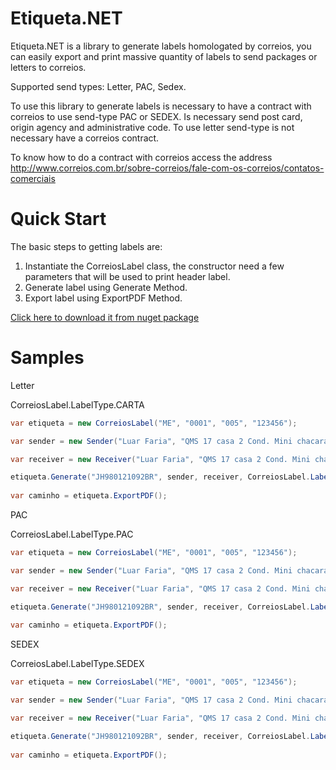 # Etiqueta.NET
Etiqueta.NET is a library to generate labels homologated by correios, you can easily export and print massive quantity of labels to send packages or letters to correios.

Supported send types: Letter, PAC, Sedex.

To use this library to generate labels is necessary to have a contract with correios to use send-type PAC or SEDEX. Is necessary send post card, origin agency and administrative code. To use letter send-type is not necessary have a correios contract.

To know how to do a contract with correios access the address http://www.correios.com.br/sobre-correios/fale-com-os-correios/contatos-comerciais

# Quick Start
The basic steps to getting labels are:

1. Instantiate the CorreiosLabel class, the constructor need a few parameters that will be used to print header label.
2. Generate label using Generate Method.
3. Export label using ExportPDF Method.

<a href="http://www.nuget.org/packages/Etiqueta.NET/" target="_blank">Click here to download it from nuget package</a>

# Samples

Letter

CorreiosLabel.LabelType.CARTA

```C#
var etiqueta = new CorreiosLabel("ME", "0001", "005", "123456");

var sender = new Sender("Luar Faria", "QMS 17 casa 2 Cond. Mini chacaras", "sobradinho", "Setor de mansões", "73062708", "Brasilia", "DF");

var receiver = new Receiver("Luar Faria", "QMS 17 casa 2 Cond. Mini chacaras", "sobradinho", "Setor de mansões", "73062708", "Brasilia", "DF");

etiqueta.Generate("JH980121092BR", sender, receiver, CorreiosLabel.LabelType.CARTA, @"C:\Users\luar.faria\Documents\logo.png");
            
var caminho = etiqueta.ExportPDF();
```
PAC

CorreiosLabel.LabelType.PAC

```C#
var etiqueta = new CorreiosLabel("ME", "0001", "005", "123456");

var sender = new Sender("Luar Faria", "QMS 17 casa 2 Cond. Mini chacaras", "sobradinho", "Setor de mansões", "73062708", "Brasilia", "DF");

var receiver = new Receiver("Luar Faria", "QMS 17 casa 2 Cond. Mini chacaras", "sobradinho", "Setor de mansões", "73062708", "Brasilia", "DF");

etiqueta.Generate("JH980121092BR", sender, receiver, CorreiosLabel.LabelType.PAC, @"C:\Users\luar.faria\Documents\logo.png");
            
var caminho = etiqueta.ExportPDF();
```
SEDEX

CorreiosLabel.LabelType.SEDEX

```C#
var etiqueta = new CorreiosLabel("ME", "0001", "005", "123456");

var sender = new Sender("Luar Faria", "QMS 17 casa 2 Cond. Mini chacaras", "sobradinho", "Setor de mansões", "73062708", "Brasilia", "DF");

var receiver = new Receiver("Luar Faria", "QMS 17 casa 2 Cond. Mini chacaras", "sobradinho", "Setor de mansões", "73062708", "Brasilia", "DF");

etiqueta.Generate("JH980121092BR", sender, receiver, CorreiosLabel.LabelType.SEDEX, @"C:\Users\luar.faria\Documents\logo.png");
            
var caminho = etiqueta.ExportPDF();
```
